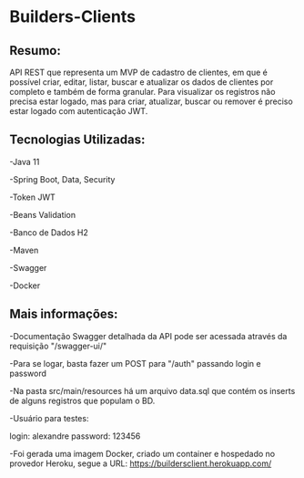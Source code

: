 # Builders-Clients

## Resumo:
API REST que representa um MVP de cadastro de clientes, em que é possível criar, editar, listar, buscar e atualizar os dados de clientes por completo e também de forma granular. Para visualizar os registros não precisa estar logado, mas para criar, atualizar, buscar ou remover é preciso estar logado com autenticação JWT.

## Tecnologias Utilizadas:
-Java 11

-Spring Boot, Data, Security

-Token JWT

-Beans Validation

-Banco de Dados H2

-Maven

-Swagger

-Docker

## Mais informações:
-Documentação Swagger detalhada da API pode ser acessada através da requisição "/swagger-ui/"

-Para se logar, basta fazer um POST para "/auth" passando login e password

-Na pasta src/main/resources há um arquivo data.sql que contém os inserts de alguns registros que populam o BD.

-Usuário para testes:

login: alexandre
password: 123456

-Foi gerada uma imagem Docker, criado um container e hospedado no provedor Heroku, segue a URL:
https://buildersclient.herokuapp.com/
